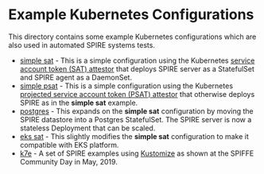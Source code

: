 # Example Kubernetes Configurations

This directory contains some example Kubernetes configurations which are also
used in automated SPIRE systems tests.

+ [simple sat](simple_sat) - This is a simple configuration using the Kubernetes
  [service account token (SAT) attestor](https://github.com/spiffe/spire/blob/master/doc/plugin_server_nodeattestor_k8s_sat.md)
  that deploys SPIRE server as a StatefulSet and SPIRE agent as a DaemonSet.
+ [simple psat](simple_psat) - This is a simple configuration using the
  Kubernetes
  [projected service account token (PSAT) attestor](https://github.com/spiffe/spire/blob/master/doc/plugin_server_nodeattestor_k8s_psat.md)
  that otherwise deploys SPIRE as in the **simple sat** example.
+ [postgres](postgres) - This expands on the **simple sat** configuration by
  moving the SPIRE datastore into a Postgres StatefulSet. The SPIRE server is
  now a stateless Deployment that can be scaled.
+ [eks sat](eks_sat) - This slightly modifies the **simple sat** configuration to
  make it compatible with EKS platform.
+ [k7e](k7e) - A set of SPIRE examples using [Kustomize](https://kustomize.io/)
  as shown at the SPIFFE Community Day in May, 2019.
